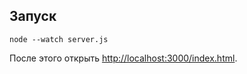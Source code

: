 ## Запуск

```
node --watch server.js
```

После этого открыть [http://localhost:3000/index.html](http://localhost:3000/index.html).
